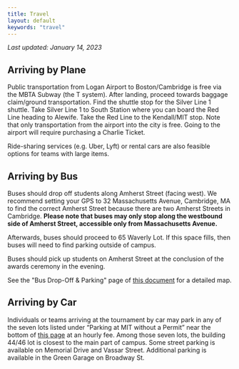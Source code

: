 ```yaml
---
title: Travel
layout: default
keywords: "travel"
---
```


_Last updated: January 14, 2023_

## Arriving by Plane

Public transportation from Logan Airport to Boston/Cambridge is free via the MBTA Subway (the T system). After landing, proceed towards baggage claim/ground transportation. Find the shuttle stop for the Silver Line 1 shuttle. Take Silver Line 1 to South Station where you can board the Red Line heading to Alewife. Take the Red Line to the Kendall/MIT stop. Note that only transportation from the airport into the city is free. Going to the airport will require purchasing a Charlie Ticket.

Ride-sharing services (e.g. Uber, Lyft) or rental cars are also feasible options for teams with large items.

## Arriving by Bus

Buses should drop off students along Amherst Street (facing west). We recommend setting your GPS to 32 Massachusetts Avenue, Cambridge, MA to find the correct Amherst Street because there are two Amherst Streets in Cambridge. **Please note that buses may only stop along the westbound side of Amherst Street, accessible only from Massachusetts Avenue.**

Afterwards, buses should proceed to 65 Waverly Lot. If this space fills, then buses will need to find parking outside of campus.

Buses should pick up students on Amherst Street at the conclusion of the awards ceremony in the evening.

See the "Bus Drop-Off & Parking" page of [this document](https://web.mit.edu/facilities/transportation/docs/MIT%20Recreation%20Parking%20Instructions_All.pdf) for a detailed map.

## Arriving by Car

Individuals or teams arriving at the tournament by car may park in any of the seven lots listed under “Parking at MIT without a Permit” near the bottom of [this page](https://web.mit.edu/facilities/transportation/parking/visitors/public_parking.html) at an hourly fee. Among those seven lots, the building 44/46 lot is closest to the main part of campus. Some street parking is available on Memorial Drive and Vassar Street. Additional parking is available in the Green Garage on Broadway St.
